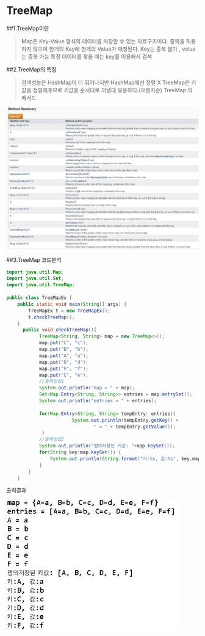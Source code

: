 # **TreeMap**
##1.TreeMap이란

>Map은 Key-Value 형식의 데이터를 저장할 수 있는 자료구조이다.
>중복을 허용하지 않으며 한개의 Key에 한개의 Value가 매칭된다.
>Key는 중복 불가 , value는 중복 가능
>특정 데이터를 찾을 때는 key를 이용해서 검색

##2.TreeMap의 특징
>검색성능은 HashMap이 더 뛰어나지만 HashMap에선 정렬 X
>TreeMap은 키값을 정렬해주므로 키값을 순서대로 꺼낼대 유용하다.(오름차순)
TreeMap 의 메서드

![Alt text](/t1.JPG)

##3.TreeMap 코드분석
```java
import java.util.Map;
import java.util.Set;
import java.util.TreeMap;

public class TreeMapEx {
	public static void main(String[] args) {
		TreeMapEx t = new TreeMapEx();
		t.checkTreeMap();
	}
	  public void checkTreeMap(){
	        TreeMap<String, String> map = new TreeMap<>();
	        map.put("C", "c"); 
	        map.put("B", "b");
	        map.put("A", "a");
	        map.put("D", "d");
	        map.put("F", "f");
	        map.put("E", "e");
	        //출력방법1
	        System.out.println("map = " + map);
	 	    Set<Map.Entry<String, String>> entries = map.entrySet();
	 	    System.out.println("entries = " + entries);  
	        
	 	    for(Map.Entry<String, String> tempEntry: entries){
	 		            System.out.println(tempEntry.getKey() +
	 		            		" = " + tempEntry.getValue());
	 		 }
 	        //출력방법2
	        System.out.println("맵의저장된 키값: "+map.keySet());
	        for(String key:map.keySet()) {
	        	System.out.println(String.format("키:%s, 값:%s", key,map.get(key)));
	        }	     
	    }
	}
```
출력결과 

![Alt text](./t2.JPG)
